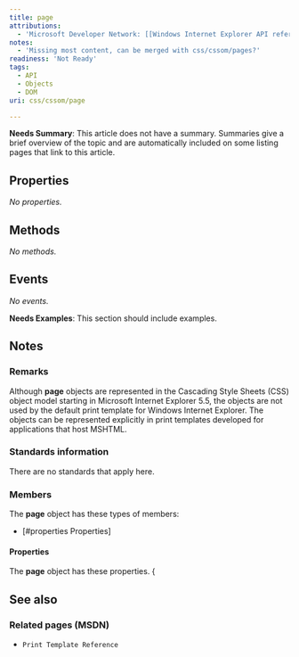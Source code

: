 ```yaml
---
title: page
attributions:
  - 'Microsoft Developer Network: [[Windows Internet Explorer API reference](http://msdn.microsoft.com/en-us/library/ie/hh828809%28v=vs.85%29.aspx) Article]'
notes:
  - 'Missing most content, can be merged with css/cssom/pages?'
readiness: 'Not Ready'
tags:
  - API
  - Objects
  - DOM
uri: css/cssom/page

---
```

**Needs Summary**: This article does not have a summary. Summaries give a brief overview of the topic and are automatically included on some listing pages that link to this article.

## Properties

*No properties.*

## Methods

*No methods.*

## Events

*No events.*

**Needs Examples**: This section should include examples.

## Notes

### Remarks

Although **page** objects are represented in the Cascading Style Sheets (CSS) object model starting in Microsoft Internet Explorer 5.5, the objects are not used by the default print template for Windows Internet Explorer. The objects can be represented explicitly in print templates developed for applications that host MSHTML.

### Standards information

There are no standards that apply here.

### Members

The **page** object has these types of members:

-   [\#properties Properties]

#### Properties

The **page** object has these properties. {

## See also

### Related pages (MSDN)

-   `Print Template Reference`
